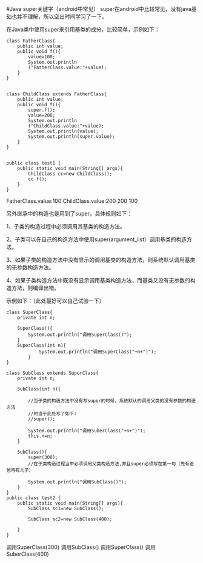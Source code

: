 #Java   super关键字（android中常见）
super在android中比较常见，没有java基础也并不理解，所以空出时间学习了一下。

 

在Java类中使用super来引用基类的成分，比较简单，示例如下：



```
class FatherClass{
	public int value;
	public void f(){
		value=100;
		System.out.println
		("FatherClass.value:"+value);
	}
}


class ChildClass extends FatherClass{
	public int value;
	public void f(){
		super.f();
		value=200;
		System.out.println
		("ChildClass.value:"+value);
		System.out.println(value);
		System.out.println(super.value);
	}
}


public class test1 {
	public static void main(String[] args){
		ChildClass cc=new ChildClass();
		cc.f();
	}
}
```



FatherClass.value:100 ChildClass.value:200 200 100 

 

 

另外继承中的构造也是用到了super，具体规则如下：

 



 1、子类的构造过程中必须调用其基类的构造方法。

 2、子类可以在自己的构造方法中使用super(argument_list）调用基类的构造方法。

 3、如果子类的构造方法中没有显示的调用基类的构造方法，则系统默认调用基类的无参数构造方法。

 4、如果子类构造方法中既没有显示调用基类构造方法，而基类又没有无参数的构造方法，则编译出错。

示例如下：（此处最好可以自己试验一下）



```
class SuperClass{
	private int n;
	
	SuperClass(){
		System.out.println("调用SuperClass()");
	}
	SuperClass(int n){
			System.out.println("调用SuperClass("+n+")");
		}
}

class SubClass extends SuperClass{
	private int n;
	
	SubClass(int n){
		
		//当子类的构造方法中没有写super的时候，系统默认的调用父类的没有参数的构造方法
		//相当于此处写了如下:
		//super();
		
		System.out.println("调用SuberClass("+n+")");
		this.n=n;
	}
	
	SubClass(){
		super(300);
		//在子类构造过程当中必须调用父类构造方法,并且super必须写在第一句（先有爸爸再有儿子）
		
		System.out.println("调用SubClass()");
	}
}
public class test2 {
	public static void main(String[] args){
		SubClass sc1=new SubClass();
		
		SubClass sc2=new SubClass(400);
		
	}
}

```



调用SuperClass(300) 调用SubClass() 调用SuperClass() 调用SuberClass(400) 
